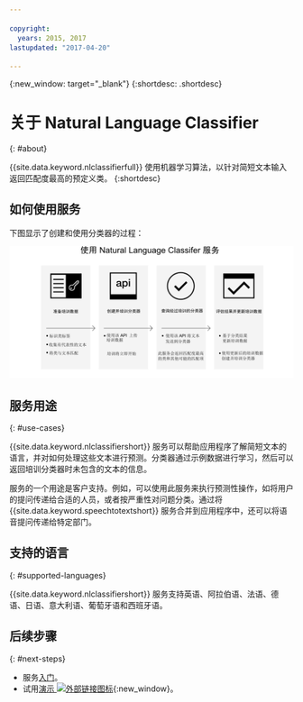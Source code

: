 ```yaml
---

copyright:
  years: 2015, 2017
lastupdated: "2017-04-20"

---
```


{:new_window: target="_blank"}
{:shortdesc: .shortdesc}

# 关于 Natural Language Classifier
{: #about}

{{site.data.keyword.nlclassifierfull}} 使用机器学习算法，以针对简短文本输入返回匹配度最高的预定义类。
{:shortdesc}

## 如何使用服务

下图显示了创建和使用分类器的过程：

![分类过程](images/classifier_process.png)

## 服务用途
{: #use-cases}

{{site.data.keyword.nlclassifiershort}} 服务可以帮助应用程序了解简短文本的语言，并对如何处理这些文本进行预测。分类器通过示例数据进行学习，然后可以返回培训分类器时未包含的文本的信息。

服务的一个用途是客户支持。例如，可以使用此服务来执行预测性操作，如将用户的提问传递给合适的人员，或者按严重性对问题分类。通过将 {{site.data.keyword.speechtotextshort}} 服务合并到应用程序中，还可以将语音提问传递给特定部门。

## 支持的语言
{: #supported-languages}

{{site.data.keyword.nlclassifiershort}} 服务支持英语、阿拉伯语、法语、德语、日语、意大利语、葡萄牙语和西班牙语。

## 后续步骤
{: #next-steps}

- 服务[入门](/docs/natural-language-classifier/overview.html)。
- 试用[演示 ![外部链接图标](../../icons/launch-glyph.svg "外部链接图标")](http://natural-language-classifier-demo.mybluemix.net){:new_window}。
